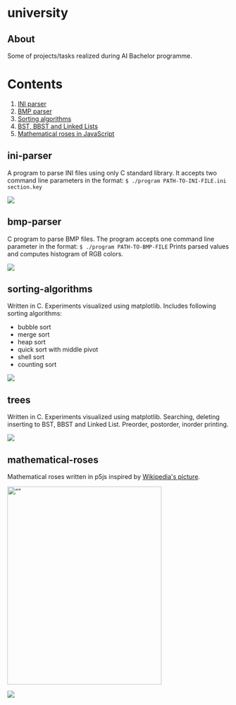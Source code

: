 # university
## About
Some of projects/tasks realized during AI Bachelor programme.


# Contents
 1. [INI parser](#ini-parser)
 2. [BMP parser](#bmp-parser) 
 3. [Sorting algorithms](#sorting-algorithms)
 4. [BST, BBST and Linked Lists](#trees)
 5. [Mathematical roses in JavaScript](#mathematical-roses)


 
 ## ini-parser
 A program to parse INI files using only C standard library. It accepts two command line parameters in the format:
```$ ./program PATH-TO-INI-FILE.ini section.key```

![](linebreak.png)
 
 
 ## bmp-parser
C program to parse BMP files. The program accepts one command line parameter in the format:
```$ ./program PATH-TO-BMP-FILE```
Prints parsed values and computes histogram of RGB colors.

![](linebreak.png)

## sorting-algorithms
Written in C. Experiments visualized using matplotlib. Includes following sorting algorithms:
- bubble sort
- merge sort
- heap sort
- quick sort with middle pivot
- shell sort
- counting sort

![](linebreak.png)

## trees
Written in C. Experiments visualized using matplotlib. Searching, deleting inserting to BST, BBST and Linked List. Preorder, postorder, inorder printing.

![](linebreak.png)

 ## mathematical-roses
 Mathematical roses written in p5js inspired by [Wikipedia's picture](https://en.wikipedia.org/wiki/Rose_%28mathematics%29). 
 
 <img src="mathematical-roses/roses.png" alt= “” width="350" height="450">
 
 ![](linebreak.png)

